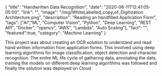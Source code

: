 {
"title": "Handwritten Data Recognition",
"date": "2020-06-11T12:41:05-05:00",
"link": "",
"image": "/img/WhiteLabelled_copy_of_Digitization Architecture.png",
"description": "Reading an handfilled Application Form",
"tags": ["AI","ML", "Computer Vision", "Python", "Deep Learning", "REST API", "Docker", "opencv", "AWS", "Lambda", "Auto Scaling"],
"fact": "",
"featured":true,
"category": "Machine Learning"
}

This project was about creating an OCR solution to understand and read hand written information from application forms. This involved using deep learning algorithms for image classification, object detection and character recognition. The entire ML life cycle of gathering data, annotating the data, training the models on different deep learning algorithms was followed and finally the solution was deployed on Cloud.
